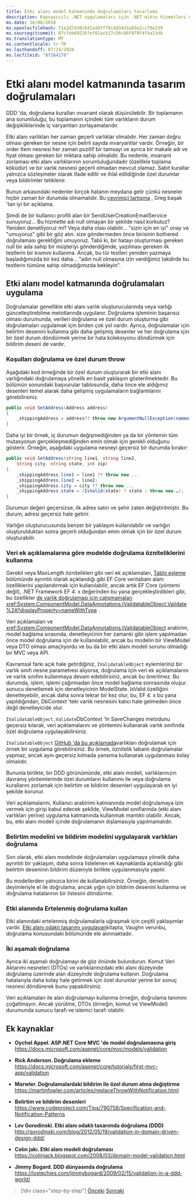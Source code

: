 ```yaml
---
title: Etki alanı model katmanında doğrulamaları tasarlama
description: Kapsayıcılı .NET uygulamaları için .NET mikro hizmetleri mimarisi | Etki alanı modeli doğrulamaları için temel kavramları anlayın.
ms.date: 10/08/2018
ms.openlocfilehash: f1e2d7430c642ad47f79cdd34d3a65e2cc70e239
ms.sourcegitcommit: 87cfeb69226fef01acb17c56c86f978f4f4a13db
ms.translationtype: MT
ms.contentlocale: tr-TR
ms.lasthandoff: 07/24/2020
ms.locfileid: "87164278"
---
```

# <a name="design-validations-in-the-domain-model-layer"></a>Etki alanı model katmanında tasarım doğrulamaları

DDD 'da, doğrulama kuralları ınvarıant olarak düşünülebilir. Bir toplamanın ana sorumluluğu, bu toplamanın içindeki tüm varlıkların durum değişikliklerinde iç varyantları zorlayamalarıdır.

Etki alanı varlıkları her zaman geçerli varlıklar olmalıdır. Her zaman doğru olması gereken bir nesne için belirli sayıda ınvaryantlar vardır. Örneğin, bir order Item nesnesi her zaman pozitif bir tamsayı ve ayrıca bir makale adı ve fiyat olması gereken bir miktara sahip olmalıdır. Bu nedenle, ınvarıant zorlaması etki alanı varlıklarının sorumluluğundadır (özellikle toplama köküdür) ve bir varlık nesnesi geçerli olmadan mevcut olamaz. Sabit kurallar yalnızca sözleşmeler olarak ifade edilir ve ihlal edildiğinde özel durumlar veya bildirimler tetiklenir.

Bunun arkasındaki nedenler birçok hatanın meydana gelir çünkü nesneler hiçbir zaman bir durumda olmamalıdır. Bu [çevrimiçi tartışma](http://codebetter.com/gregyoung/2009/05/22/always-valid/) , Greg başak 'tan iyi bir açıklama.

Şimdi de bir kullanıcı profili alan bir SendUserCreationEmailService sunuyoruz... Bu hizmette adı null olmayan bir şekilde nasıl korkutuz? Yeniden denetliyoruz mi? Veya daha olası olabilir... "sizin için en iyi" onay ve "umuyoruz" gibi bir göz atın. size göndermeden önce birisinin bothered doğrulaması gerektiğini umuyoruz. Tabii ki, bir hatayı oluşturması gereken null bir ada sahip bir müşteriyi gönderdiğimde, yazılması gereken ilk testlerin bir kısmını kullanma. Ancak, bu tür testleri yeniden yazmaya başladığımızda bir kez daha... "adın null olmasına izin verdiğimiz takdirde bu testlerin tümüne sahip olmadığımızda bekleyin".

## <a name="implement-validations-in-the-domain-model-layer"></a>Etki alanı model katmanında doğrulamaları uygulama

Doğrulamalar genellikle etki alanı varlık oluşturucularında veya varlığı güncelleştirebilme metotlarında uygulanır. Doğrulama işleminin başarısız olması durumunda, verileri doğrulama ve özel durum oluşturma gibi doğrulamaları uygulamak için birden çok yol vardır. Ayrıca, doğrulamalar için belirtim desenini kullanma gibi daha gelişmiş desenler ve her doğrulama için bir özel durum döndürmek yerine bir hata koleksiyonu döndürmek için bildirim deseni de vardır.

### <a name="validate-conditions-and-throw-exceptions"></a>Koşulları doğrulama ve özel durum throw

Aşağıdaki kod örneğinde bir özel durum oluşturarak bir etki alanı varlığındaki doğrulamaya yönelik en basit yaklaşım gösterilmektedir. Bu bölümün sonundaki başvurular tablosunda, daha önce ele aldığımız desenleri temel alarak daha gelişmiş uygulamaların bağlantılarını görebilirsiniz.

```csharp
public void SetAddress(Address address)
{
    _shippingAddress = address?? throw new ArgumentNullException(nameof(address));
}
```

Daha iyi bir örnek, iç durumun değişmediğinden ya da bir yöntemin tüm mutasyonun gerçekleşmediğinden emin olmak için gerekli olduğunu gösterir. Örneğin, aşağıdaki uygulama nesneyi geçersiz bir durumda bırakır:

```csharp
public void SetAddress(string line1, string line2,
    string city, string state, int zip)
{
    _shippingAddress.line1 = line1 ?? throw new ...
    _shippingAddress.line2 = line2;
    _shippingAddress.city = city ?? throw new ...
    _shippingAddress.state = (IsValid(state) ? state : throw new …);
}
```

Durumun değeri geçersizse, ilk adres satırı ve şehir zaten değiştirilmiştir. Bu durum, adresi geçersiz hale getirir.

Varlığın oluşturucusunda benzer bir yaklaşım kullanılabilir ve varlığın oluşturulduktan sonra geçerli olduğundan emin olmak için bir özel durum oluşturabilir.

### <a name="use-validation-attributes-in-the-model-based-on-data-annotations"></a>Veri ek açıklamalarına göre modelde doğrulama özniteliklerini kullanma

Gerekli veya MaxLength öznitelikleri gibi veri ek açıklamaları, [Tablo eşleme](infrastructure-persistence-layer-implementation-entity-framework-core.md#table-mapping) bölümünde ayrıntılı olarak açıklandığı gibi EF Core veritabanı alanı özelliklerini yapılandırmak için kullanılabilir, ancak artık EF Core (yöntemi değil), .NET Framework EF 4. x değerinden bu yana gerçekleştirdikleri gibi, bu özellikler [de varlık doğrulaması için çalışmamaları](https://github.com/dotnet/efcore/issues/3680) <xref:System.ComponentModel.DataAnnotations.IValidatableObject.Validate%2A?displayProperty=nameWithType> .

Veri açıklamaları ve <xref:System.ComponentModel.DataAnnotations.IValidatableObject> arabirim, model bağlama sırasında, denetleyicinin her zamanki gibi işlem yapılmadan önce model doğrulama için de kullanılabilir, ancak bu modelin bir ViewModel veya DTO olması amaçlıyordu ve bu da bir etki alanı modeli sorunu olmadığı bır MVC veya API.

Kavramsal farkı açık hale getirdiğiniz, `IValidatableObject` eylemleriniz bir varlık sınıfı nesne parametresi alıyorsa, doğrulama için veri ek açıklamalarını ve varlık sınıfını kullanmaya devam edebilirsiniz, ancak bu önerilmez. Bu durumda, işlem, işlemi çağırmadan önce model bağlama sonrasında oluşur. sonucu denetlemek için denetleyicinin ModelState. IsValid özelliğini denetleyebilir, ancak daha sonra tekrar bir kez olur, bu, EF 4. x bu yana yapıldığından, DbContext 'teki varlık nesnesini kalıcı hale gelmeden önce değil denetleyicide olur.

`IValidatableObject.Validate`DbContext 'In SaveChanges metodunu geçersiz kılarak, veri açıklamalarını ve yöntemini kullanarak varlık sınıfında özel doğrulama uygulayabilirsiniz.

`IValidatableObject` [GitHub 'da bu açıklamada](https://github.com/dotnet/efcore/issues/3680#issuecomment-155502539)varlıkları doğrulamak için örnek bir uygulama görebilirsiniz. Bu örnek, öznitelik tabanlı doğrulamalar yapmaz, ancak aynı geçersiz kılmada yansıma kullanarak uygulanması kolay olmalıdır.

Bununla birlikte, bir DDD görünümünde, etki alanı modeli, varlıklarınızın davranış yöntemlerinde özel durumların kullanımı ile veya doğrulama kurallarını zorlamak için belirtim ve bildirim desenleri uygulayarak en iyi şekilde korunur.

Veri açıklamalarını, Kullanıcı arabirimi katmanında model doğrulamaya izin vermek için girişi kabul edecek şekilde, ViewModel sınıflarında (etki alanı varlıkları yerine) uygulama katmanında kullanmak mantıklı olabilir. Ancak, bu, etki alanı modeli içinde doğrulamanın dışlamasıyla yapılmamalıdır.

### <a name="validate-entities-by-implementing-the-specification-pattern-and-the-notification-pattern"></a>Belirtim modelini ve bildirim modelini uygulayarak varlıkları doğrulama

Son olarak, etki alanı modelinde doğrulamaları uygulamaya yönelik daha ayrıntılı bir yaklaşım, daha sonra listelenen ek kaynaklarda açıklandığı gibi belirtim deseninin bildirim düzeniyle birlikte uygulanmasıyla yapılır.

Bu modellerden yalnızca birini de kullanabilirsiniz. Örneğin, denetim deyimleriyle el ile doğrulama, ancak yığın için bildirim desenini kullanma ve doğrulama hatalarının bir listesini döndürme.

### <a name="use-deferred-validation-in-the-domain"></a>Etki alanında Ertelenmiş doğrulama kullan

Etki alanındaki ertelenmiş doğrulamalarla uğraşmak için çeşitli yaklaşımlar vardır. [Etki alanı odaklı tasarımı uygulayan](https://www.amazon.com/Implementing-Domain-Driven-Design-Vaughn-Vernon/dp/0321834577)kitapta, Vaughn verunbu, doğrulama konusundaki bölümünde ele alınmaktadır.

### <a name="two-step-validation"></a>İki aşamalı doğrulama

Ayrıca iki aşamalı doğrulamayı de göz önünde bulundurun. Komut Veri Aktarımı nesneleri (DTOs) ve varlıklarınızdaki etki alanı düzeyinde doğrulama üzerinde alan düzeyinde doğrulama kullanın. Doğrulama hatalarıyla daha kolay hale getirmek için özel durumlar yerine bir sonuç nesnesi döndürerek bunu yapabilirsiniz.

Veri açıklamaları ile alan doğrulamayı kullanma örneğin, doğrulama tanımını çoğaltmayın. Ancak yürütme, DTOs (örneğin, komut ve ViewModel) durumunda sunucu tarafı ve istemci tarafı olabilir.

## <a name="additional-resources"></a>Ek kaynaklar

- **Oychel Appel. ASP.NET Core MVC 'de model doğrulamasına giriş** \
  <https://docs.microsoft.com/aspnet/core/mvc/models/validation>

- **Rick Anderson. Doğrulama ekleme** \
  <https://docs.microsoft.com/aspnet/core/tutorials/first-mvc-app/validation>

- **Marwler. Doğrulamalardaki bildirim ile özel durum atma değiştirme** \
  <https://martinfowler.com/articles/replaceThrowWithNotification.html>

- **Belirtim ve bildirim desenleri** \
  <https://www.codeproject.com/Tips/790758/Specification-and-Notification-Patterns>

- **Lev Gorodinski. Etki alanı odaklı tasarımda doğrulama (DDD)** \
  <http://gorodinski.com/blog/2012/05/19/validation-in-domain-driven-design-ddd/>

- **Colın jakı. Etki alanı modeli doğrulaması** \
  <https://colinjack.blogspot.com/2008/03/domain-model-validation.html>

- **Jimmy Bogard. DDD dünyasında doğrulama** \
  <https://lostechies.com/jimmybogard/2009/02/15/validation-in-a-ddd-world/>

> [!div class="step-by-step"]
> [Önceki](enumeration-classes-over-enum-types.md) 
>  [Sonraki](client-side-validation.md)
